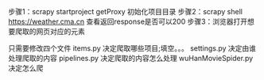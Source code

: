 步骤1：scrapy startproject getProxy        初始化项目目录
步骤2：scrapy shell https://weather.cma.cn     查看返回response是否可以200
步骤3：浏览器打开想要爬取的网页对应的元素




只需要修改四个文件
items.py    决定爬取哪些项目;填空。。。
settings.py  决定由谁处理爬取的内容
pipelines.py    决定爬取的内容怎么处理
wuHanMovieSpider.py     决定怎么爬